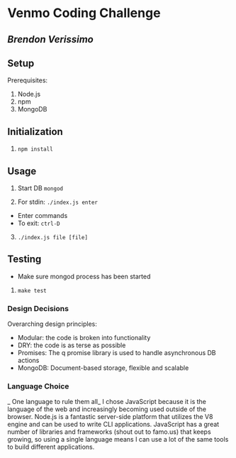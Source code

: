 # Venmo Coding Challenge
## _Brendon Verissimo_

## Setup

Prerequisites:
1. Node.js
2. npm
3. MongoDB

## Initialization 

1. `npm install`

## Usage

1. Start DB `mongod`

2. For stdin: `./index.js enter`
- Enter commands
- To exit: `ctrl-D`

3. `./index.js file [file]`

## Testing

- Make sure mongod process has been started 
1. `make test`

### Design Decisions 

Overarching design principles:
- Modular: the code is broken into functionality 
- DRY: the code is as terse as possible
- Promises: The q promise library is used to handle asynchronous DB actions
- MongoDB: Document-based storage, flexible and scalable 

### Language Choice
_ One language to rule them all_
I chose JavaScript because it is the language of the web and increasingly becoming used outside of
the browser. Node.js is a fantastic server-side platform that utilizes the V8 engine and can be used to write CLI applications. JavaScript has a great number of libraries and frameworks (shout out to famo.us) that keeps growing, so using a single language means I can use a lot of the same tools to build different applications.